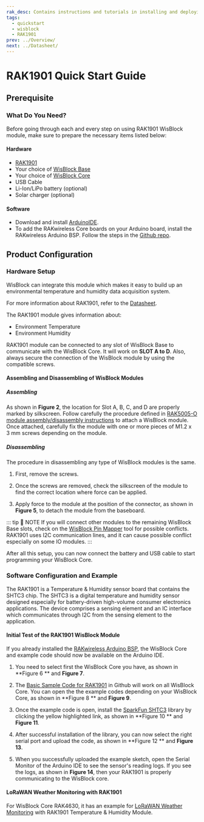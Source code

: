 ```yaml
---
rak_desc: Contains instructions and tutorials in installing and deploying your RAK1901. Instructions are written in a detailed and step-by-step manner for an easier experience in setting up your device. Aside from the hardware configuration, it also contains a software setup that includes detailed example codes that will help you get started.
tags:
  - quickstart
  - wisblock
  - RAK1901
prev: ../Overview/ 
next: ../Datasheet/ 
---
```


# RAK1901 Quick Start Guide

<!--
## Introduction

This guide introduces the WisBlock Sensor RAK1901 Temp & Humidity board and how to program with it.

The information obtained from the SHTC3 sensor will then be printed over the USB debug port of the WisBlock Base board.

-->

## Prerequisite

### What Do You Need?

Before going through each and every step on using RAK1901 WisBlock module, make sure to prepare the necessary items listed below:

#### Hardware

- [RAK1901](https://store.rakwireless.com/collections/wisblock-sensor/products/rak1901-shtc3-temperature-humidity-sensor)
- Your choice of [WisBlock Base](https://store.rakwireless.com/collections/wisblock-base) 
- Your choice of [WisBlock Core](https://store.rakwireless.com/collections/wisblock-core)
- USB Cable
- Li-Ion/LiPo battery (optional)
- Solar charger (optional)

#### Software

- Download and install [ArduinoIDE](https://www.arduino.cc/en/Main/Software).
- To add the RAKwireless Core boards on your Arduino board, install the RAKwireless Arduino BSP. Follow the steps in the [Github repo](https://github.com/RAKWireless/RAKwireless-Arduino-BSP-Index).

## Product Configuration

### Hardware Setup

WisBlock can integrate this module which makes it easy to build up an environmental temperature and humidity data acquisition system. 

For more information about RAK1901, refer to the [Datasheet](../Datasheet/).

The RAK1901 module gives information about:

- Environment Temperature
- Environment Humidity

RAK1901 module can be connected to any slot of WisBlock Base to communicate with the WisBlock Core. It will work on **SLOT A to D**. Also, always secure the connection of the WisBlock module by using the compatible screws.

<rk-img
  src="/assets/images/wisblock/rak1901/quickstart/rak1901_assembly.png"
  width="70%"
  caption="RAK1901 connection to WisBlock Base"
/>

#### Assembling and Disassembling of WisBlock Modules

##### Assembling

As shown in **Figure 2**, the location for Slot A, B, C, and D are properly marked by silkscreen. Follow carefully the procedure defined in [RAK5005-O module assembly/disassembly instructions](https://docs.rakwireless.com/Knowledge-Hub/Learn/RAK5005-O-Baseboard-Installation-Guide/) to attach a WisBlock module. Once attached, carefully fix the module with one or more pieces of M1.2 x 3&nbsp;mm screws depending on the module.

<rk-img
  src="/assets/images/wisblock/rak1901/quickstart/wisblock-sensor-silkscreen.png"
  width="70%"
  caption="RAK1901 connection to WisBlock Base"
/>

##### Disassembling

The procedure in disassembling any type of WisBlock modules is the same. 

1. First, remove the screws.  

<rk-img
  src="/assets/images/wisblock/rak1901/quickstart/removing-screws.png"
  width="70%"
  caption="Removing screws from the WisBlock module"
/>

2. Once the screws are removed, check the silkscreen of the module to find the correct location where force can be applied.

<rk-img
  src="/assets/images/wisblock/rak1901/quickstart/detaching-silkscreen.png"
  width="70%"
  caption="Detaching silkscreen on the WisBlock module"
/>

3. Apply force to the module at the position of the connector, as shown in **Figure 5**, to detach the module from the baseboard.

<rk-img
  src="/assets/images/wisblock/rak1901/quickstart/detaching-module.png"
  width="70%"
  caption="Applying even forces on the proper location of a WisBlock module"
/>

::: tip 📝 NOTE
If you will connect other modules to the remaining WisBlock Base slots, check on the [WisBlock Pin Mapper](https://docs.rakwireless.com/Knowledge-Hub/Pin-Mapper/) tool for possible conflicts. RAK1901 uses I2C communication lines, and it can cause possible conflict especially on some IO modules. 
:::


After all this setup, you can now connect the battery and USB cable to start programming your WisBlock Core.

### Software Configuration and Example

The RAK1901 is a Temperature & Humidity sensor board that contains the SHTC3 chip. The SHTC3 is a digital temperature and humidity sensor designed especially for battery-driven high-volume consumer electronics applications. The device comprises a sensing element and an IC interface which communicates through I2C from the sensing element to the application.

#### Initial Test of the RAK1901 WisBlock Module

If you already installed the [RAKwireless Arduino BSP](https://github.com/RAKWireless/RAKwireless-Arduino-BSP-Index), the WisBlock Core and example code should now be available on the Arduino IDE.

1. You need to select first the WisBlock Core you have, as shown in **Figure 6 ** and **Figure 7**.

<rk-img
  src="/assets/images/wisblock/rak1901/quickstart/rak4631_board.png"
  width="100%"
  caption="Selecting RAK4631 as WisBlock Core"
/>

<rk-img
  src="/assets/images/wisblock/rak1901/quickstart/rak11200_board.png"
  width="100%"
  caption="Selecting RAK11200 as WisBlock Core"
/>

2. The [Basic Sample Code for RAK1901](https://github.com/RAKWireless/WisBlock/tree/master/examples/common/sensors/RAK1901_Temperature_Humidity_SHTC3) in Github will work on all WisBlock Core. You can open the the example codes depending on your WisBlock Core, as shown in **Figure 8 ** and **Figure 9**. 

<rk-img
  src="/assets/images/wisblock/rak1901/quickstart/rak4631_temphumid.png"
  width="100%"
  caption="Opening RAK1901 example code for RAK4631 WisBlock Core"
/>

<rk-img
  src="/assets/images/wisblock/rak1901/quickstart/rak11200_temphumid.png"
  width="100%"
  caption="Opening RAK1901 example code for RAK11200 WisBlock Core"
/>

3. Once the example code is open, install the [SparkFun SHTC3](https://github.com/sparkfun/SparkFun_SHTC3_Arduino_Library) library by clicking the yellow highlighted link, as shown in **Figure 10 ** and **Figure 11**.

<rk-img
  src="/assets/images/wisblock/rak1901/quickstart/sparkfun_lib.png"
  width="100%"
  caption="Opening RAK1901 library"
/>

<rk-img
  src="/assets/images/wisblock/rak1901/quickstart/sparkfun_done.png"
  width="100%"
  caption="Installing the RAK1901 library"
/>

4. After successful installation of the library, you can now select the right serial port and upload the code, as shown in **Figure 12 ** and **Figure 13**.

<rk-img
  src="/assets/images/wisblock/rak1901/quickstart/select_port.png"
  width="100%"
  caption="Selecting the correct Serial Port"
/>

<rk-img
  src="/assets/images/wisblock/rak1901/quickstart/upload.png"
  width="100%"
  caption="Uploading the RAK1901 example code"
/>

5. When you successfully uploaded the example sketch, open the Serial Monitor of the Arduino IDE to see the sensor's reading logs. If you see the logs, as shown in **Figure 14**, then your RAK1901 is properly communicating to the WisBlock core.

<rk-img
  src="/assets/images/wisblock/rak1901/quickstart/temphumid_logs.png"
  width="80%"
  caption="RAK1901 temperature and humidity data logs"
/>


#### LoRaWAN Weather Monitoring with RAK1901

For WisBlock Core RAK4630, it has an example for [LoRaWAN Weather Monitoring](https://github.com/RAKWireless/WisBlock/tree/master/examples/RAK4630/solutions/Weather_Monitoring) with RAK1901 Temperature & Humidity Module. 
   
<rk-img
  src="/assets/images/wisblock/rak1901/quickstart/lorawan_weather.png"
  width="100%"
  caption="LoRaWAN Weather Monitoring example"
/>

